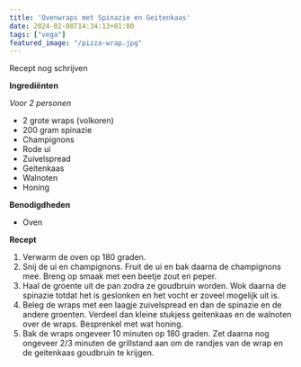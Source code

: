 ```yaml
---
title: 'Ovenwraps met Spinazie en Geitenkaas'
date: 2024-02-08T14:34:13+01:00
tags: ["vega"]
featured_image: "/pizza-wrap.jpg"
---
```


Recept nog schrijven

**Ingrediënten**

*Voor 2 personen*
- 2 grote wraps (volkoren)
- 200 gram spinazie
- Champignons
- Rode ui
- Zuivelspread
- Geitenkaas
- Walnoten
- Honing

**Benodigdheden**
- Oven

**Recept**
1. Verwarm de oven op 180 graden.
2. Snij de ui en champignons. Fruit de ui en bak daarna de champignons mee. Breng op smaak met een beetje zout en peper.
3. Haal de groente uit de pan zodra ze goudbruin worden. Wok daarna de spinazie totdat het is geslonken en het vocht er zoveel mogelijk uit is.
4. Beleg de wraps met een laagje zuivelspread en dan de spinazie en de andere groenten. Verdeel dan kleine stukjess geitenkaas en de walnoten over de wraps. Besprenkel met wat honing.
5. Bak de wraps ongeveer 10 minuten op 180 graden. Zet daarna nog ongeveer 2/3 minuten de grillstand aan om de randjes van de wrap en de geitenkaas goudbruin te krijgen. 